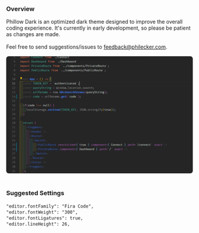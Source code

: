 ### Overview

Phillow Dark is an optimized dark theme designed to improve the overall coding experience. It's currently in early development, so please be patient as changes are made.<br /><br />
Feel free to send suggestions/issues to [feedback@philecker.com](mailto:feedback@philecker.com).<br /><br />
![Phillow Dark Preview](images/PhillowDark_Preview.png)<br /><br />
### Suggested Settings
```
"editor.fontFamily": "Fira Code",
"editor.fontWeight": "300",
"editor.fontLigatures": true,
"editor.lineHeight": 26,
```

